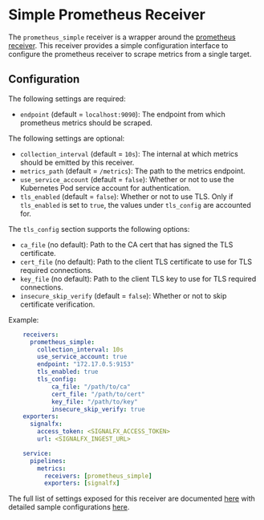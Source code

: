 # Simple Prometheus Receiver

The `prometheus_simple` receiver is a wrapper around the [prometheus
receiver](https://github.com/open-telemetry/opentelemetry-collector/tree/master/receiver/prometheusreceiver).
This receiver provides a simple configuration interface to configure the
prometheus receiver to scrape metrics from a single target.

## Configuration

The following settings are required:

- `endpoint` (default = `localhost:9090`): The endpoint from which prometheus
metrics should be scraped.

The following settings are optional:

- `collection_interval` (default = `10s`): The internal at which metrics should
be emitted by this receiver.
- `metrics_path` (default = `/metrics`): The path to the metrics endpoint.
- `use_service_account` (default = `false`): Whether or not to use the
Kubernetes Pod service account for authentication.
- `tls_enabled` (default = `false`): Whether or not to use TLS. Only if
`tls_enabled` is set to `true`, the values under `tls_config` are accounted
for.

The `tls_config` section supports the following options:

- `ca_file` (no default): Path to the CA cert that has signed the TLS
certificate.
- `cert_file` (no default): Path to the client TLS certificate to use for TLS
required connections.
- `key_file` (no default): Path to the client TLS key to use for TLS required
connections.
- `insecure_skip_verify` (default = `false`): Whether or not to skip
certificate verification.

Example:

```yaml
    receivers:
      prometheus_simple:
        collection_interval: 10s
        use_service_account: true
        endpoint: "172.17.0.5:9153"
        tls_enabled: true
        tls_config:
            ca_file: "/path/to/ca"
            cert_file: "/path/to/cert"
            key_file: "/path/to/key"
            insecure_skip_verify: true
    exporters:
      signalfx:
        access_token: <SIGNALFX_ACCESS_TOKEN>
        url: <SIGNALFX_INGEST_URL>

    service:
      pipelines:
        metrics:
          receivers: [prometheus_simple]
          exporters: [signalfx]
```

The full list of settings exposed for this receiver are documented [here](./config.go)
with detailed sample configurations [here](./testdata/config.yaml).